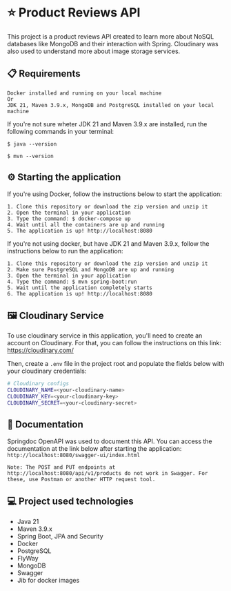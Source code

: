 # ⭐ Product Reviews API

This project is a product reviews API created to learn more about NoSQL databases like MongoDB and their interaction with Spring. Cloudinary was also used to understand more about image storage services.

## 📋 Requirements 
    Docker installed and running on your local machine
    Or
    JDK 21, Maven 3.9.x, MongoDB and PostgreSQL installed on your local machine

  If you're not sure wheter JDK 21 and Maven 3.9.x are installed, run the following commands in your terminal:
  
    $ java --version
  
    $ mvn --version

## ⚙️ Starting the application

If you're using Docker, follow the instructions below to start the application:
    
    1. Clone this repository or download the zip version and unzip it
    2. Open the terminal in your application
    3. Type the command: $ docker-compose up
    4. Wait until all the containers are up and running
    5. The application is up! http://localhost:8080

If you're not using docker, but have JDK 21 and Maven 3.9.x, follow the instructions below to run the application:

    1. Clone this repository or download the zip version and unzip it
    2. Make sure PostgreSQL and MongoDB are up and running
    3. Open the terminal in your application
    4. Type the command: $ mvn spring-boot:run
    5. Wait until the application completely starts
    6. The application is up! http://localhost:8080

## 🖼️ Cloudinary Service

To use cloudinary service in this application, you'll need to create an account on Cloudinary. For that, you can follow the instructions on this link: https://cloudinary.com/ 

Then, create a `.env` file in the project root and populate the fields below with your cloudinary credentials:

```bash
# Cloudinary configs
CLOUDINARY_NAME=<your-cloudinary-name>
CLOUDINARY_KEY=<your-cloudinary-key>
CLOUDINARY_SECRET=<your-cloudinary-secret>
```

## 📄 Documentation

Springdoc OpenAPI was used to document this API. You can access the documentation at the link below after starting the application:
`http://localhost:8080/swagger-ui/index.html`

    Note: The POST and PUT endpoints at http://localhost:8080/api/v1/products do not work in Swagger. For these, use Postman or another HTTP request tool.

## 💻 Project used technologies

- Java 21
- Maven 3.9.x
- Spring Boot, JPA and Security
- Docker
- PostgreSQL
- FlyWay
- MongoDB
- Swagger
- Jib for docker images
